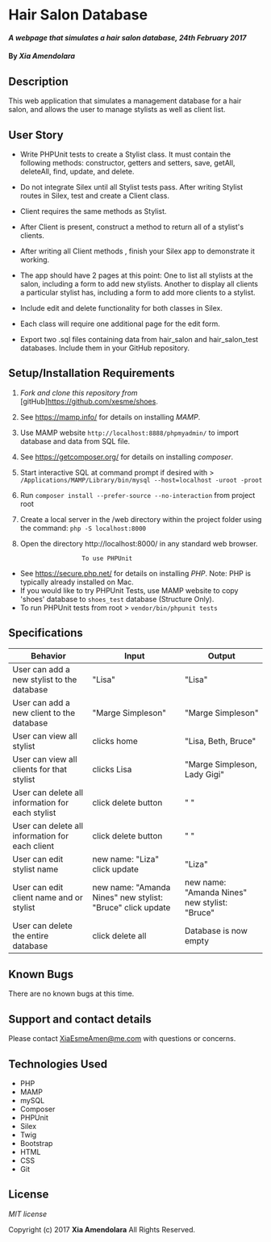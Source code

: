 # Hair Salon Database

#### _A webpage that simulates a hair salon database, 24th February 2017_

#### By _**Xia Amendolara**_

## Description

This web application that simulates a management database for a hair salon, and allows the user to manage stylists as well as client list.

## User Story
* Write PHPUnit tests to create a Stylist class. It must contain the following methods: constructor, getters and setters, save, getAll, deleteAll, find, update, and delete.

* Do not integrate Silex until all Stylist tests pass. After writing Stylist routes in Silex, test and create a Client class.

* Client requires the same methods as Stylist.

* After Client is present, construct a method to return all of a stylist's clients.

* After writing all Client methods , finish your Silex app to demonstrate it working.

* The app should have 2 pages at this point: One to list all stylists at the salon, including a form to add new stylists. Another to display all clients a particular stylist has, including a form to add more clients to a stylist.

* Include edit and delete functionality for both classes in Silex.

* Each class will require one additional page for the edit form.

* Export two .sql files containing data from hair_salon and hair_salon_test databases. Include them in your GitHub repository.

## Setup/Installation Requirements

1. _Fork and clone this repository from_ [gitHub]https://github.com/xesme/shoes.
2. See https://mamp.info/ for details on installing _MAMP_.
3. Use MAMP website `http://localhost:8888/phpmyadmin/` to import database and data from SQL file.
4. See https://getcomposer.org/ for details on installing _composer_.
5. Start interactive SQL at command prompt if desired with > `/Applications/MAMP/Library/bin/mysql --host=localhost -uroot -proot`
6. Run `composer install --prefer-source --no-interaction` from project root
7. Create a local server in the /web directory within the project folder using the command: `php -S localhost:8000`
8. Open the directory http://localhost:8000/ in any standard web browser.

                        To use PHPUnit  
* See https://secure.php.net/ for details on installing _PHP_.  Note: PHP is typically already installed on Mac.
* If you would like to try PHPUnit Tests, use MAMP website to copy 'shoes' database to `shoes_test` database (Structure Only).
* To run PHPUnit tests from root > `vendor/bin/phpunit tests`


## Specifications

|Behavior|Input|Output|
|--------|-----|------|
|User can add a new stylist to the database| "Lisa" | "Lisa"|
|User can add a new client to the database | "Marge Simpleson" | "Marge Simpleson"|
|User can view all stylist | clicks home | "Lisa, Beth, Bruce"|
|User can view all clients for that stylist | clicks Lisa | "Marge Simpleson, Lady Gigi"|
|User can delete all information for each stylist | click delete button | " "|
|User can delete all information for each client | click delete button | " "|
|User can edit stylist name | new name: "Liza" click update | "Liza" |
|User can edit client name and or stylist | new name: "Amanda Nines" new stylist: "Bruce" click update | new name: "Amanda Nines" new stylist: "Bruce" |
|User can delete the entire database | click delete all | Database is now empty|

## Known Bugs

There are no known bugs at this time.

## Support and contact details

Please contact XiaEsmeAmen@me.com with questions or concerns.

## Technologies Used
* PHP
* MAMP
* mySQL
* Composer
* PHPUnit
* Silex
* Twig
* Bootstrap
* HTML
* CSS
* Git

## License

*MIT license*

Copyright (c) 2017 **Xia Amendolara** All Rights Reserved.
